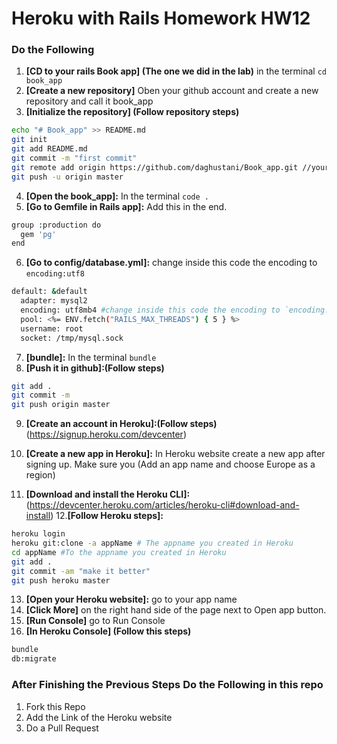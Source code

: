 # Heroku with Rails Homework HW12

### Do the Following
1. **[CD to your rails Book app] (The one we did in the lab)** in the terminal `cd book_app`
2. **[Create a new repository]** Oben your github account and create a new repository and call it book_app
3. **[Initialize the repository] (Follow repository steps)**

```Bash
echo "# Book_app" >> README.md
git init
git add README.md
git commit -m "first commit"
git remote add origin https://github.com/daghustani/Book_app.git //your github repo link
git push -u origin master
```

4. **[Open the book_app]:** In the terminal `code .`
5. **[Go to Gemfile in Rails app]:** Add this in the end.  

```Bash
group :production do
  gem 'pg'
end
```

6. **[Go to config/database.yml]:** change inside this code the encoding to `encoding:utf8`
```bash
default: &default
  adapter: mysql2
  encoding: utf8mb4 #change inside this code the encoding to `encoding:utf8`
  pool: <%= ENV.fetch("RAILS_MAX_THREADS") { 5 } %>
  username: root
  socket: /tmp/mysql.sock
```
7. **[bundle]:** In the terminal `bundle`
8. **[Push it in github]:(Follow steps)** 

```Bash
git add .
git commit -m 
git push origin master 
```

9. **[Create an account in Heroku]:(Follow steps)**(https://signup.heroku.com/devcenter)
10. **[Create a new app in Heroku]:** In Heroku website create a new app after signing up. Make sure you (Add an app name and choose Europe as a region)

11. **[Download and install the Heroku CLI]:**(https://devcenter.heroku.com/articles/heroku-cli#download-and-install)
12.**[Follow Heroku steps]:**

```bash
heroku login
heroku git:clone -a appName # The appname you created in Heroku
cd appName #To the appname you created in Heroku
git add .
git commit -am "make it better"
git push heroku master
```

13. **[Open your Heroku website]:** go to your app name
14. **[Click More]** on the right hand side of the page next to Open app button.
15. **[Run Console]** go to Run Console
17. **[In Heroku Console] (Follow this steps)** 

```bash
bundle
db:migrate
```

### After Finishing the Previous Steps Do the Following in this repo
1. Fork this Repo 
2. Add the Link of the Heroku website
4. Do a Pull Request


